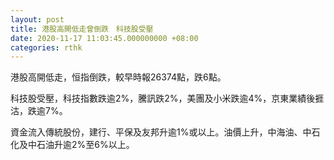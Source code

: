 ```yaml
---
layout: post
title: 港股高開低走曾倒跌　科技股受壓
date: 2020-11-17 11:03:45.000000000 +08:00
categories: rthk
---
```


港股高開低走，恒指倒跌，較早時報26374點，跌6點。

科技股受壓，科技指數跌逾2%，騰訊跌2%，美團及小米跌逾4%，京東業績後捱沽，跌逾7%。

資金流入傳統股份，建行、平保及友邦升逾1%或以上。油價上升，中海油、中石化及中石油升逾2%至6%以上。
